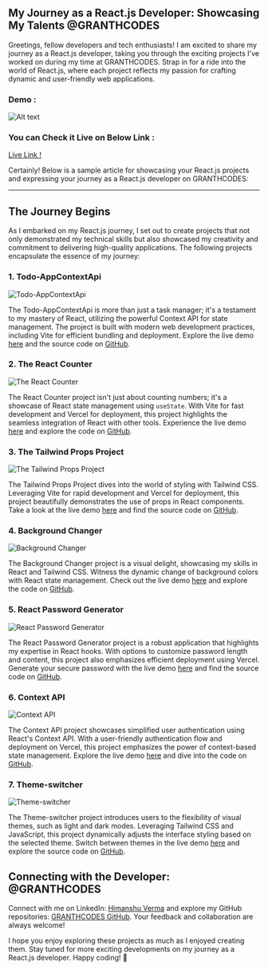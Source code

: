 ## My Journey as a React.js Developer: Showcasing My Talents @GRANTHCODES

Greetings, fellow developers and tech enthusiasts! I am excited to share my journey as a React.js developer, taking you through the exciting projects I've worked on during my time at GRANTHCODES. Strap in for a ride into the world of React.js, where each project reflects my passion for crafting dynamic and user-friendly web applications.
### Demo :

![Alt text](rpp.png)

### You can Check it Live on Below Link :

[Live Link !](https://reactprojects-nu.vercel.app/)

Certainly! Below is a sample article for showcasing your React.js projects and expressing your journey as a React.js developer on GRANTHCODES:

---



## The Journey Begins

As I embarked on my React.js journey, I set out to create projects that not only demonstrated my technical skills but also showcased my creativity and commitment to delivering high-quality applications. The following projects encapsulate the essence of my journey:

### 1. **Todo-AppContextApi**

![Todo-AppContextApi](11.png)

The Todo-AppContextApi is more than just a task manager; it's a testament to my mastery of React, utilizing the powerful Context API for state management. The project is built with modern web development practices, including Vite for efficient bundling and deployment. Explore the live demo [here](https://granthverma.github.io/TodoAppContextApi/) and the source code on [GitHub](https://github.com/granthverma/TodoAppContextApi/tree/main).

### 2. **The React Counter**

![The React Counter](1.png)

The React Counter project isn't just about counting numbers; it's a showcase of React state management using `useState`. With Vite for fast development and Vercel for deployment, this project highlights the seamless integration of React with other tools. Experience the live demo [here](https://reactcounter-sigma.vercel.app/) and explore the code on [GitHub](https://github.com/granthverma/reactcounter).

### 3. **The Tailwind Props Project**

![The Tailwind Props Project](2.png)

The Tailwind Props Project dives into the world of styling with Tailwind CSS. Leveraging Vite for rapid development and Vercel for deployment, this project beautifully demonstrates the use of props in React components. Take a look at the live demo [here](https://tailwindprops.vercel.app/) and find the source code on [GitHub](https://github.com/granthverma/tailwindprops).

### 4. **Background Changer**

![Background Changer](31.png)

The Background Changer project is a visual delight, showcasing my skills in React and Tailwind CSS. Witness the dynamic change of background colors with React state management. Check out the live demo [here](https://bg-changer-theta.vercel.app/) and explore the code on [GitHub](https://github.com/granthverma/bgChanger).

### 5. **React Password Generator**

![React Password Generator](4.png)

The React Password Generator project is a robust application that highlights my expertise in React hooks. With options to customize password length and content, this project also emphasizes efficient deployment using Vercel. Generate your secure password with the live demo [here](https://react-passwordgenerator.vercel.app/) and find the source code on [GitHub](https://github.com/granthverma/reactPasswordgenerator).

### 6. **Context API**

![Context API](5.png)

The Context API project showcases simplified user authentication using React's Context API. With a user-friendly authentication flow and deployment on Vercel, this project emphasizes the power of context-based state management. Explore the live demo [here](https://context-api-zeta.vercel.app/) and dive into the code on [GitHub](https://github.com/granthverma/Context-Api).

### 7. **Theme-switcher**

![Theme-switcher](6.png)

The Theme-switcher project introduces users to the flexibility of visual themes, such as light and dark modes. Leveraging Tailwind CSS and JavaScript, this project dynamically adjusts the interface styling based on the selected theme. Switch between themes in the live demo [here](https://theme-switcher-pi.vercel.app/) and explore the source code on [GitHub](https://github.com/granthverma/Theme-Switcher).

## Connecting with the Developer: @GRANTHCODES

Connect with me on LinkedIn: [Himanshu Verma](https://www.linkedin.com/in/granthcodes/) and explore my GitHub repositories: [GRANTHCODES GitHub](https://github.com/granthverma). Your feedback and collaboration are always welcome!

I hope you enjoy exploring these projects as much as I enjoyed creating them. Stay tuned for more exciting developments on my journey as a React.js developer. Happy coding! 🚀



